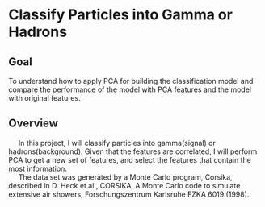 # Classify Particles into Gamma or Hadrons

## Goal
To understand how to apply PCA for building the classification model and compare the performance of the model with PCA features and  the model with original features.

## Overview
&nbsp;&nbsp;&nbsp;&nbsp;&nbsp;In this project, I will classify particles into gamma(signal) or hadrons(background). Given that the features are correlated, I will perform PCA to get a new set of features, and select the features that contain the most information.<br/>
&nbsp;&nbsp;&nbsp;&nbsp;&nbsp;The data set was generated by a Monte Carlo program, Corsika, described in D. Heck et al., CORSIKA, A Monte Carlo code to simulate extensive air showers, Forschungszentrum Karlsruhe FZKA 6019 (1998).

